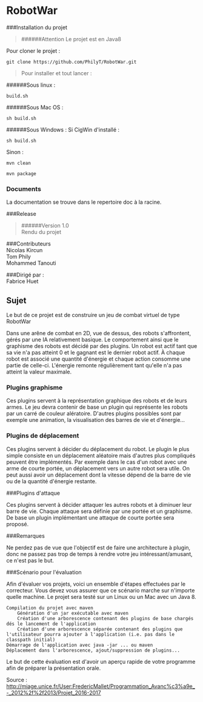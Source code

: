 # RobotWar

###Installation du projet
>######Attention
Le projet est en Java8

Pour cloner le projet : 
```
git clone https://github.com/PhilyT/RobotWar.git
```



>Pour installer et tout lancer :

######Sous linux : 
```
build.sh
```
######Sous Mac OS : 
```
sh build.sh
```
######Sous Windows : 
Si CigWin d'installé :  
```
sh build.sh
```
Sinon :  
```
mvn clean
```
```
mvn package
```
  
### Documents  
  
La documentation se trouve dans le repertoire doc à la racine.  
  
###Release  
  
>######Version 1.0  
Rendu du projet  
  
###Contributeurs  
Nicolas Kircun  
Tom Phily   
Mohammed Tanouti  
  
###Dirigé par :  
Fabrice Huet  
  
## Sujet 
  
Le but de ce projet est de construire un jeu de combat virtuel de type RobotWar  
  
Dans une arêne de combat en 2D, vue de dessus, des robots s'affrontent, gérés par une IA relativement basique. Le comportement ainsi que le graphisme des robots est décidé par des plugins. Un robot est actif tant que sa vie n'a pas atteint 0 et le gagnant est le dernier robot actif. À chaque robot est associé une quantité d'énergie et chaque action consomme une partie de celle-ci. L'énergie remonte régulièrement tant qu'elle n'a pas atteint la valeur maximale.   

### Plugins graphisme

Ces plugins servent à la représentation graphique des robots et de leurs armes. Le jeu devra contenir de base un plugin qui représente les robots par un carré de couleur alératoire. D'autres plugins possibles sont par exemple une animation, la visualisation des barres de vie et d'énergie...

### Plugins de déplacement

Ces plugins servent à décider du déplacement du robot. Le plugin le plus simple consiste en un déplacement aléatoire mais d'autres plus compliqués peuvent être implémentés. Par exemple dans le cas d'un robot avec une arme de courte portée, un déplacement vers un autre robot sera utile. On peut aussi avoir un déplacement dont la vitesse dépend de la barre de vie ou de la quantité d'énergie restante. 

###Plugins d'attaque

Ces plugins servent à décider attaquer les autres robots et à diminuer leur barre de vie. Chaque attaque sera définie par une portée et un graphisme. De base un plugin implémentant une attaque de courte portée sera proposé.  

###Remarques

Ne perdez pas de vue que l'objectif est de faire une architecture à plugin, donc ne passez pas trop de temps à rendre votre jeu intéressant/amusant, ce n'est pas le but. 
 
###Scénario pour l'évaluation

Afin d'évaluer vos projets, voici un ensemble d'étapes effectuées par le correcteur. Vous devez vous assurer que ce scénario marche sur n'importe quelle machine. Le projet sera testé sur un Linux ou un Mac avec un Java 8.  
  
    Compilation du projet avec maven  
        Génération d'un jar exécutable avec maven  
        Création d'une arborescence contenant des plugins de base chargés dés le lancement de l'application  
        Création d'une arborescence séparée contenant des plugins que l'utilisateur pourra ajouter à l'application (i.e. pas dans le classpath initial)  
    Démarrage de l'application avec java -jar ... ou maven  
    Déplacement dans l'arborescence, ajout/suppression de plugins...  
  
Le but de cette évaluation est d'avoir un aperçu rapide de votre programme afin de préparer la présentation orale.  
  
Source : http://miage.unice.fr/User:FredericMallet/Programmation_Avanc%c3%a9e_-_2012%2f%2f2013/Projet_2016-2017